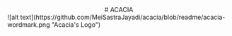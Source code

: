 <div align="center">
# ACACIA
</div>
![alt text](https://github.com/MeiSastraJayadi/acacia/blob/readme/acacia-wordmark.png "Acacia's Logo")

